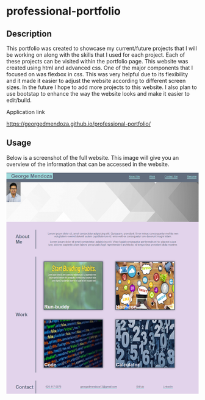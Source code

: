 # professional-portfolio

## Description
This portfolio was created to showcase my current/future projects that I will be working on along with the skills that I used for each project. Each of these projects can be visited within the portfolio page. This website was created using html and advanced css. One of the major components that I focused on was flexbox in css. This was very helpful due to its flexibility and it made it easier to adjust the website according to different screen sizes. In the future I hope to add more projects to this website. I also plan to use bootstap to enhance the way the website looks and make it easier to edit/build.

Application link

https://georgedmendoza.github.io/professional-portfolio/


## Usage

Below is a screenshot of the full website. This image will give you an overview of the information that can be accessed in the website.  

![screenshot](assets/images/website-screenshot.png)

